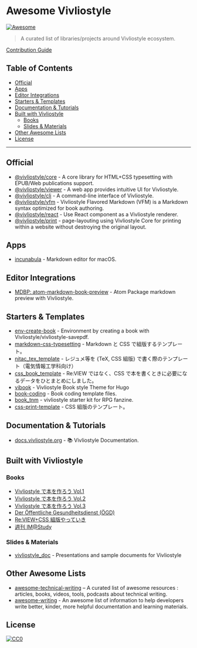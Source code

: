 # Awesome Vivliostyle

[![Awesome](https://awesome.re/badge.svg)](https://awesome.re)

> A curated list of libraries/projects around Vivliostyle ecosystem.

[Contribution Guide](CONTRIBUTING.md)

## Table of Contents

<!-- START doctoc generated TOC please keep comment here to allow auto update -->
<!-- DON'T EDIT THIS SECTION, INSTEAD RE-RUN doctoc TO UPDATE -->


- [Official](#official)
- [Apps](#apps)
- [Editor Integrations](#editor-integrations)
- [Starters & Templates](#starters--templates)
- [Documentation & Tutorials](#documentation--tutorials)
- [Built with Vivliostyle](#built-with-vivliostyle)
  - [Books](#books)
  - [Slides & Materials](#slides--materials)
- [Other Awesome Lists](#other-awesome-lists)
- [License](#license)

<!-- END doctoc generated TOC please keep comment here to allow auto update -->

---

## Official

- [@vivliostyle/core](https://github.com/vivliostyle/vivliostyle.js/tree/master/packages/core) - A core library for HTML+CSS typesetting with EPUB/Web publications support.
- [@vivliostyle/viewer](https://github.com/vivliostyle/vivliostyle.js/tree/master/packages/viewer) - A web app provides intuitive UI for Vivliostyle.
- [@vivliostyle/cli](https://github.com/vivliostyle/vivliostyle-cli) - A command-line interface of Vivliostyle.
- [@vivliostyle/vfm](https://github.com/vivliostyle/vfm) - Vivliostyle Flavored Markdown (VFM) is a Markdown syntax optimized for book authoring.
- [@vivliostyle/react](https://github.com/vivliostyle/vivliostyle.js/tree/master/packages/react) - Use React component as a Vivliostyle renderer.
- [@vivliostyle/print](https://github.com/vivliostyle/vivliostyle-print) - page-layouting using Vivliostyle Core for printing within a website without destroying the original layout.

## Apps

- [incunabula](https://github.com/pnlybubbles/incunabula) - Markdown editor for macOS.

## Editor Integrations

- [MDBP: atom-markdown-book-preview](https://github.com/lwohtsu/atom-markdown-book-preview) - Atom Package markdown preview with Vivliostyle.

## Starters & Templates

- [env-create-book](https://github.com/akabekobeko/env-create-book) - Environment by creating a book with Vivliostyle/vivliostyle-savepdf.
- [markdown-css-typesetting](https://github.com/takanakahiko/markdown-css-typesetting) - Markdown と CSS で組版するテンプレート。
- [nitac_tex_template](https://github.com/yamasy1549/nitac_tex_template) - レジュメ等を {TeX, CSS 組版} で書く際のテンプレート（電気情報工学科向け）
- [css_book_template](https://github.com/wamisnet/css_book_template) - Re:VIEW ではなく、CSS で本を書くときに必要になるデータをひとまとめにしました。
- [vibook](https://github.com/shunito/vibook) - Vivliostyle Book style Theme for Hugo
- [book-coding](https://github.com/hybrid-publishing-group/book-coding) - Book coding template files.
- [book_tnm](https://github.com/liarnose/book_tnm) - vivliostyle starter kit for RPG fanzine.
- [css-print-template](https://github.com/hrhr49/css-print-template) - CSS 組版のテンプレート。

## Documentation & Tutorials

- [docs.vivliostyle.org](https://github.com/vivliostyle/docs.vivliostyle.org) - 📚 Vivliostyle Documentation.

## Built with Vivliostyle

### Books

- [Vivliostyle で本を作ろう Vol.1](https://github.com/spring-raining/tbf06-draft)
- [Vivliostyle で本を作ろう Vol.2](https://github.com/spring-raining/tbf07-draft)
- [Vivliostyle で本を作ろう Vol.3](https://github.com/spring-raining/tbf08-draft)
- [Der Öffentliche Gesundheitsdienst (ÖGD)](https://github.com/consortium/lt01)
- [Re:VIEW+CSS 組版やっていき](https://github.com/vvakame/review-css-typesetting)
- [週刊 IM@Study](https://github.com/imas/imasbook)

### Slides & Materials

- [vivliostyle_doc](https://github.com/vivliostyle/vivliostyle_doc) - Presentations and sample documents for Vivliostyle

## Other Awesome Lists

- [awesome-technical-writing](https://github.com/BolajiAyodeji/awesome-technical-writing#readme) – A curated list of awesome resources : articles, books, videos, tools, podcasts about technical writing.
- [awesome-writing](https://github.com/jenniferlynparsons/awesome-writing) - An awesome list of information to help developers write better, kinder, more helpful documentation and learning materials.

## License

[![CC0](https://i.creativecommons.org/p/zero/1.0/88x31.png)](https://creativecommons.org/publicdomain/zero/1.0/)

